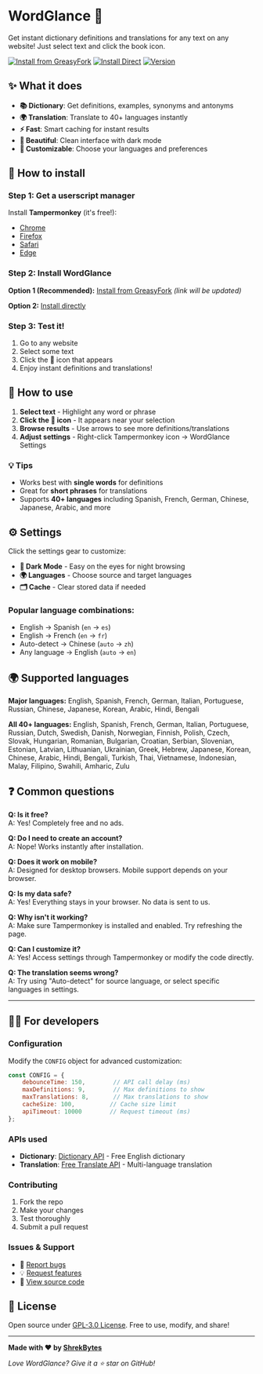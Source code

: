 # WordGlance 📖

Get instant dictionary definitions and translations for any text on any website! Just select text and click the book icon.

[![Install from GreasyFork](https://img.shields.io/badge/Install-GreasyFork-orange.svg)](https://greasyfork.org/scripts/wordglance)
[![Install Direct](https://img.shields.io/badge/Install-Direct-blue.svg)](https://github.com/ShrekBytes/WordGlance/raw/main/wordglance.user.js)
[![Version](https://img.shields.io/badge/version-1.0.0-green.svg)](https://github.com/ShrekBytes/WordGlance)

## ✨ What it does

- **📚 Dictionary**: Get definitions, examples, synonyms and antonyms
- **🌍 Translation**: Translate to 40+ languages instantly  
- **⚡ Fast**: Smart caching for instant results
- **🎨 Beautiful**: Clean interface with dark mode
- **🔧 Customizable**: Choose your languages and preferences

## 🚀 How to install

### Step 1: Get a userscript manager
Install **Tampermonkey** (it's free!):
- [Chrome](https://chrome.google.com/webstore/detail/tampermonkey/dhdgffkkebhmkfjojejmpbldmpobfkfo) 
- [Firefox](https://addons.mozilla.org/firefox/addon/tampermonkey/)
- [Safari](https://apps.apple.com/app/tampermonkey/id1482490089)
- [Edge](https://microsoftedge.microsoft.com/addons/detail/tampermonkey/iikmkjmpaadaobahmlepeloendndfphd)

### Step 2: Install WordGlance
**Option 1 (Recommended):** [Install from GreasyFork](https://greasyfork.org/scripts/wordglance) *(link will be updated)*

**Option 2:** [Install directly](https://github.com/ShrekBytes/WordGlance/raw/main/wordglance.user.js)

### Step 3: Test it!
1. Go to any website
2. Select some text 
3. Click the 📖 icon that appears
4. Enjoy instant definitions and translations!

## 📱 How to use

1. **Select text** - Highlight any word or phrase
2. **Click the 📖 icon** - It appears near your selection  
3. **Browse results** - Use arrows to see more definitions/translations
4. **Adjust settings** - Right-click Tampermonkey icon → WordGlance Settings

### 💡 Tips
- Works best with **single words** for definitions
- Great for **short phrases** for translations  
- Supports **40+ languages** including Spanish, French, German, Chinese, Japanese, Arabic, and more

## ⚙️ Settings

Click the settings gear to customize:

- **🌙 Dark Mode** - Easy on the eyes for night browsing
- **🌍 Languages** - Choose source and target languages
- **🗂️ Cache** - Clear stored data if needed

### Popular language combinations:
- English → Spanish (`en` → `es`)
- English → French (`en` → `fr`) 
- Auto-detect → Chinese (`auto` → `zh`)
- Any language → English (`auto` → `en`)

## 🌍 Supported languages

**Major languages:** English, Spanish, French, German, Italian, Portuguese, Russian, Chinese, Japanese, Korean, Arabic, Hindi, Bengali

**All 40+ languages:** English, Spanish, French, German, Italian, Portuguese, Russian, Dutch, Swedish, Danish, Norwegian, Finnish, Polish, Czech, Slovak, Hungarian, Romanian, Bulgarian, Croatian, Serbian, Slovenian, Estonian, Latvian, Lithuanian, Ukrainian, Greek, Hebrew, Japanese, Korean, Chinese, Arabic, Hindi, Bengali, Turkish, Thai, Vietnamese, Indonesian, Malay, Filipino, Swahili, Amharic, Zulu

## ❓ Common questions

**Q: Is it free?**  
A: Yes! Completely free and no ads.

**Q: Do I need to create an account?**  
A: Nope! Works instantly after installation.

**Q: Does it work on mobile?**  
A: Designed for desktop browsers. Mobile support depends on your browser.

**Q: Is my data safe?**  
A: Yes! Everything stays in your browser. No data is sent to us.

**Q: Why isn't it working?**  
A: Make sure Tampermonkey is installed and enabled. Try refreshing the page.

**Q: Can I customize it?**  
A: Yes! Access settings through Tampermonkey or modify the code directly.

**Q: The translation seems wrong?**  
A: Try using "Auto-detect" for source language, or select specific languages in settings.

---

## 👨‍💻 For developers

### Configuration
Modify the `CONFIG` object for advanced customization:
```javascript
const CONFIG = {
    debounceTime: 150,        // API call delay (ms)
    maxDefinitions: 9,        // Max definitions to show  
    maxTranslations: 8,       // Max translations to show
    cacheSize: 100,          // Cache size limit
    apiTimeout: 10000        // Request timeout (ms)
};
```

### APIs used
- **Dictionary**: [Dictionary API](https://dictionaryapi.dev/) - Free English dictionary
- **Translation**: [Free Translate API](https://ftapi.pythonanywhere.com/) - Multi-language translation

### Contributing
1. Fork the repo
2. Make your changes
3. Test thoroughly  
4. Submit a pull request

### Issues & Support
- 🐛 [Report bugs](https://github.com/ShrekBytes/WordGlance/issues)
- 💡 [Request features](https://github.com/ShrekBytes/WordGlance/issues)
- 📖 [View source code](https://github.com/ShrekBytes/WordGlance)

## 📄 License

Open source under [GPL-3.0 License](LICENSE). Free to use, modify, and share!

---

**Made with ❤️ by [ShrekBytes](https://github.com/ShrekBytes)**

*Love WordGlance? Give it a ⭐ star on GitHub!*
